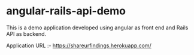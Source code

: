 # angular-rails-api-demo
This is a demo application developed using angular as front end and Rails API as backend.

Application URL :- https://shareurfindings.herokuapp.com/
